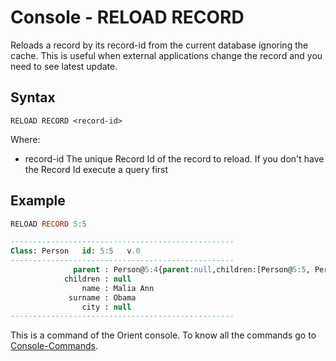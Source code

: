 # Console - RELOAD RECORD

Reloads a record by its record-id from the current database ignoring the cache. This is useful when external applications change the record and you need to see latest update.

## Syntax

```
RELOAD RECORD <record-id>
```

Where:

- record-id      The unique Record Id of the record to reload. If you don't have the Record Id execute a query first

## Example

```sql
RELOAD RECORD 5:5

--------------------------------------------------
Class: Person   id: 5:5   v.0
--------------------------------------------------
              parent : Person@5:4{parent:null,children:[Person@5:5, Person@5:6],name:Barack,surname:Obama,city:City@-6:2}
            children : null
                name : Malia Ann
             surname : Obama
                city : null
--------------------------------------------------
```


This is a command of the Orient console. To know all the commands go to [Console-Commands](Console-Commands.md).
